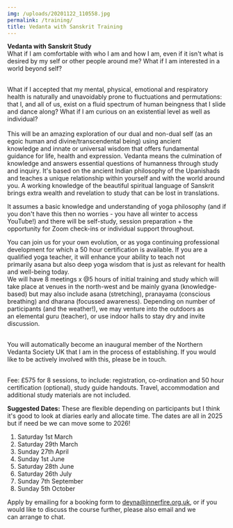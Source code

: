 ```yaml
---
img: /uploads/20201122_110558.jpg
permalink: /training/
title: Vedanta with Sanskrit Training
---
```

**Vedanta with Sanskrit Study** \
What if I am comfortable with who I am and how I am, even if it isn't what is desired by my self or other people around me? What if I am interested in a world beyond self?

\
What if I accepted that my mental, physical, emotional and respiratory health is naturally and unavoidably prone to fluctuations and permutations: that I, and all of us, exist on a fluid spectrum of human beingness that I slide and dance along? What if I am curious on an existential level as well as individual?\
\
This will be an amazing exploration of our dual and non-dual self (as an egoic human and divine/transcendental being) using ancient knowledge and innate or universal wisdom that offers fundamental guidance for life, health and expression. Vedanta means the culmination of knowledge and answers essential questions of humanness through study and inquiry. It's based on the ancient Indian philosophy of the Upanishads and teaches a unique relationship within yourself and with the world around you. A working knowledge of the beautiful spiritual language of Sanskrit brings extra wealth and revelation to study that can be lost in translations.

It assumes a basic knowledge and understanding of yoga philosophy (and if you don't have this then no worries - you have all winter to access YouTube!) and there will be self-study, session preparation + the opportunity for Zoom check-ins or individual support throughout. 

You can join us for your own evolution, or as yoga continuing professional development for which a 50 hour certification is available. If you are a qualified yoga teacher, it will enhance your ability to teach not primarily asana but also deep yoga wisdom that is just as relevant for health and well-being today. \
We will have 8 meetings x @5 hours of initial training and study which will take place at venues in the north-west and be mainly gyana (knowledge-based) but may also include asana (stretching), pranayama (conscious breathing) and dharana (focussed awareness). Depending on number of participants (and the weather!), we may venture into the outdoors as an elemental guru (teacher), or use indoor halls to stay dry and invite discussion.

\
You will automatically become an inaugural member of the Northern Vedanta Society UK that I am in the process of establishing. If you would like to be actively involved with this, please be in touch.

\
Fee: £575 for 8 sessions, to include: registration, co-ordination and 50 hour certification (optional), study guide handouts. Travel, accommodation and additional study materials are not included.  

**Suggested Dates:** These are flexible depending on participants but I think it's good to look at diaries early and allocate time. The dates are all in 2025 but if need be we can move some to 2026!

1. Saturday 1st March
2. Saturday 29th March
3. Sunday 27th April
4. Sunday 1st June
5. Saturday 28th June
6. Saturday 26th July
7. Sunday 7th September
8. Sunday 5th October

Apply by emailing for a booking form to deyna@innerfire.org.uk, or if you would like to discuss the course further, please also email and we can arrange to chat.